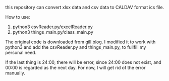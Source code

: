 this repository can convert xlsx data and csv data to CALDAV format ics file.

How to use:

1. python3 csvReader.py/excelReader.py 
2. python3 things_main.py/class_main.py

The original code is downloaded from [gill blog](https://chanjh.com/post/0031/). I modified it to work with python3 and add the csvReader.py and things_main.py, to fullfill my personal need.

If the last thing is 24:00, there will be error, since 24:00 does not exist, and 00:00 is regarded as the next day. For now, I will get rid of the error manually.

